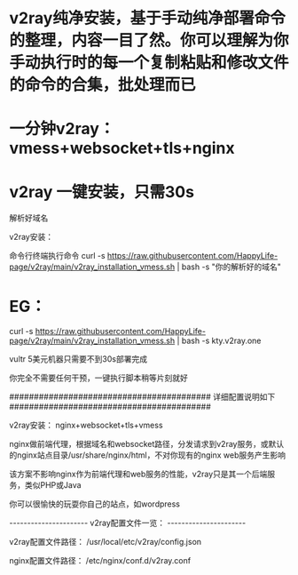 # v2ray纯净安装，基于手动纯净部署命令的整理，内容一目了然。你可以理解为你手动执行时的每一个复制粘贴和修改文件的命令的合集，批处理而已
# 一分钟v2ray：vmess+websocket+tls+nginx
# v2ray 一键安装，只需30s

解析好域名

v2ray安装：

命令行终端执行命令 curl -s https://raw.githubusercontent.com/HappyLife-page/v2ray/main/v2ray_installation_vmess.sh | bash -s "你的解析好的域名"
# EG：
curl -s https://raw.githubusercontent.com/HappyLife-page/v2ray/main/v2ray_installation_vmess.sh | bash -s kty.v2ray.one

vultr 5美元机器只需要不到30s部署完成

你完全不需要任何干预，一键执行脚本稍等片刻就好

######################################### 详细配置说明如下 #########################################

v2ray安装：  nginx+websocket+tls+vmess

nginx做前端代理，根据域名和websocket路径，分发请求到v2ray服务，或默认的nginx站点目录/usr/share/nginx/html，不对你现有的nginx web服务产生影响

该方案不影响nginx作为前端代理和web服务的性能，v2ray只是其一个后端服务，类似PHP或Java

你可以很愉快的玩耍你自己的站点，如wordpress

---------------------- v2ray配置文件一览： ----------------------

v2ray配置文件路径： /usr/local/etc/v2ray/config.json

nginx配置文件路径： /etc/nginx/conf.d/v2ray.conf
